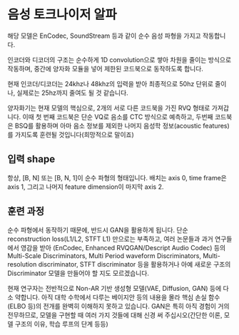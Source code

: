 # 음성 토크나이저 알파
해당 모델은 EnCodec, SoundStream 등과 같이 순수 음성 파형을 가지고 작동합니다.

인코더와 디코더의 구조는 순수하게 1D convolution으로 쌓아 차원을 줄이는 방식으로 작동하며, 중간에 양자화 모듈을 넣어 제한된 코드북으로 동작하도록 합니다.

현재 인코더/디코더는 24khz나 48khz의 입력을 받아 최종적으로 50hz 단위로 줄이나, 실제로는 25hz까지 줄여도 될 것 같습니다.

양자화기는 현재 모델의 핵심으로, 2개의 서로 다른 코드북을 가진 RVQ 형태로 가져갑니다. 이때 첫 번째 코드북은 단순 VQ로 음소를 CTC 방식으로 예측하고, 
두번째 코드북은 BSQ를 활용하며 아마 음소 정보를 제외한 나머지 음성학 정보(acoustic features)를 가지도록 훈련될 것입니다(희망적으로 말이죠)

## 입력 shape
항상, [B, N] 또는 [B, N, 1]이 순수 파형의 형태입니다. 배치는 axis 0, time frame은 axis 1, 그리고 나머지 feature dimension이 마지막 axis 2.

## 훈련 과정
순수 파형에서 동작하기 때문에, 반드시 GAN을 활용하게 됩니다. 단순 reconstruction loss(L1/L2, STFT L1) 만으로는 부족하고, 여러 논문들과 과거 연구들에서 영감을 받아
(EnCodec, Enhanced RVQGAN/Descript Audio Codec) 등의 Multi-Scale Discriminators, Multi Period waveform Discriminators, Multi-resolution discriminator, STFT discriminator 등을 활용하거나 아예 새로운 구조의 Discriminator 모델을 만들어야 할 지도 모르겠습니다.

현재 연구자는 전반적으로 Non-AR 기반 생성형 모델(VAE, Diffusion, GAN) 등에 다소 약합니다. 아직 대학 수학에서 다루는 베이지안 등의 내용을 몰라 핵심 손실 함수(ELBO 등)의 전개를 완벽히 이해하지 못하고 있습니다.
GAN은 특히 아직 경험이 거의 전무하므로, 모델을 구현할 때 여러 가지 것들에 대해 신경 써 주십시오(간단한 이론, 모델 구조의 이유, 학습 루프의 단계 등등)